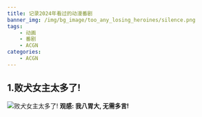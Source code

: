 ```yaml
---
title: 记录2024年看过的动漫番剧
banner_img: /img/bg_image/too_any_losing_heroines/silence.png
tags: 
    - 动画
    - 番剧
    - ACGN
categories: 
    - ACGN
---
```


## 1.败犬女主太多了!
![败犬女主太多了!](https://pbs.twimg.com/media/E_f6ur5X0AEa188?format=jpg&name=900x900 "败犬女主太多了!")
**观感: 我八胃大, 无需多言!**